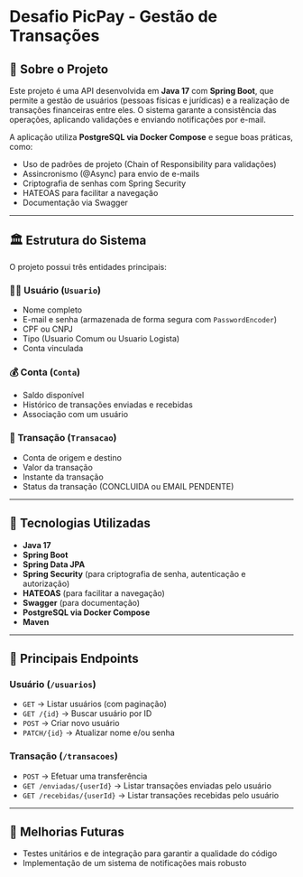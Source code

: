 # Desafio PicPay - Gestão de Transações

## 📌 Sobre o Projeto
Este projeto é uma API desenvolvida em **Java 17** com **Spring Boot**, que permite a gestão de usuários (pessoas físicas e jurídicas) e a realização de transações financeiras entre eles. O sistema garante a consistência das operações, aplicando validações e enviando notificações por e-mail.

A aplicação utiliza **PostgreSQL via Docker Compose** e segue boas práticas, como:

- Uso de padrões de projeto (Chain of Responsibility para validações)
- Assincronismo (@Async) para envio de e-mails
- Criptografia de senhas com Spring Security
- HATEOAS para facilitar a navegação
- Documentação via Swagger

---

## 🏛 Estrutura do Sistema
O projeto possui três entidades principais:

### 🧑‍💼 Usuário (`Usuario`)
- Nome completo
- E-mail e senha (armazenada de forma segura com `PasswordEncoder`)
- CPF ou CNPJ
- Tipo (Usuario Comum ou Usuario Logista)
- Conta vinculada

### 💰 Conta (`Conta`)
- Saldo disponível
- Histórico de transações enviadas e recebidas
- Associação com um usuário

### 🔄 Transação (`Transacao`)
- Conta de origem e destino
- Valor da transação
- Instante da transação
- Status da transação (CONCLUIDA ou EMAIL PENDENTE)

---

## 🚀 Tecnologias Utilizadas
- **Java 17**
- **Spring Boot**
- **Spring Data JPA**
- **Spring Security** (para criptografia de senha, autenticação e autorização)
- **HATEOAS** (para facilitar a navegação)
- **Swagger** (para documentação)
- **PostgreSQL via Docker Compose**
- **Maven**

---

## 📡 Principais Endpoints

### Usuário (`/usuarios`)
- `GET` → Listar usuários (com paginação)
- `GET /{id}` → Buscar usuário por ID
- `POST` → Criar novo usuário
- `PATCH/{id}` → Atualizar nome e/ou senha

### Transação (`/transacoes`)
- `POST` → Efetuar uma transferência
- `GET /enviadas/{userId}` → Listar transações enviadas pelo usuário
- `GET /recebidas/{userId}` → Listar transações recebidas pelo usuário

---

## 🔮 Melhorias Futuras
- Testes unitários e de integração para garantir a qualidade do código
- Implementação de um sistema de notificações mais robusto
